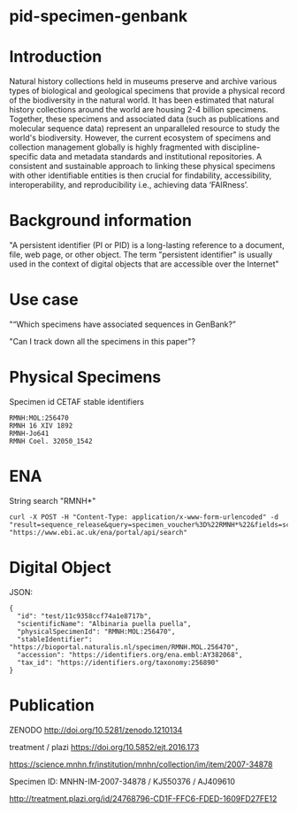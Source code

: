 # pid-specimen-genbank

# Introduction 

Natural history collections held in museums preserve and archive various types of biological and geological specimens that provide a physical record of the biodiversity in the natural world. It has been estimated that natural history collections around the world are housing 2-4 billion specimens. Together, these specimens and associated data (such as publications and molecular sequence data) represent an unparalleled resource to study the world's biodiversity. However, the current ecosystem of specimens and collection management globally is highly fragmented with discipline-specific data and metadata standards and institutional repositories. A consistent and sustainable approach to linking these physical specimens with other identifiable entities is then crucial for findability, accessibility, interoperability, and reproducibility i.e., achieving data ‘FAIRness’. 

# Background information 

"A persistent identifier (PI or PID) is a long-lasting reference to a document, file, web page, or other object. The term "persistent identifier" is usually used in the context of digital objects that are accessible over the Internet"

# Use case 

"“Which specimens have associated sequences in GenBank?” 

"Can I track down all the specimens in this paper"? 

# Physical Specimens 

Specimen id 
CETAF stable identifiers 

```
RMNH:MOL:256470
RMNH 16 XIV 1892
RMNH-Jo641 
RMNH Coel. 32050_1542
````

# ENA 

String search "RMNH*" 
```
curl -X POST -H "Content-Type: application/x-www-form-urlencoded" -d "result=sequence_release&query=specimen_voucher%3D%22RMNH*%22&fields=scientific_name%2Ctax_id%2Ccollection_date%2Cspecimen_voucher%2Caccession&format=tsv" "https://www.ebi.ac.uk/ena/portal/api/search"
```
# Digital Object 

JSON: 
```
{
  "id": "test/11c9358ccf74a1e8717b",
  "scientificName": "Albinaria puella puella",
  "physicalSpecimenId": "RMNH:MOL:256470",
  "stableIdentifier": "https://bioportal.naturalis.nl/specimen/RMNH.MOL.256470",
  "accession": "https://identifiers.org/ena.embl:AY382068",
  "tax_id": "https://identifiers.org/taxonomy:256890"
}
```

# Publication 

ZENODO 
http://doi.org/10.5281/zenodo.1210134

treatment / plazi 
https://doi.org/10.5852/ejt.2016.173

https://science.mnhn.fr/institution/mnhn/collection/im/item/2007-34878

Specimen ID: MNHN-IM-2007-34878 / KJ550376 / AJ409610

http://treatment.plazi.org/id/24768796-CD1F-FFC6-FDED-1609FD27FE12

